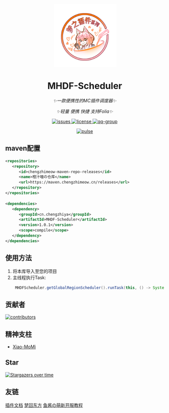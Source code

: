 <p align="center">
   <img src="./Logo.png" width="200px" height="200px" alt="MHDF-Scheduler">
</p>

<div align="center">

# MHDF-Scheduler

_✨一款便携性的MC插件调度器✨_

_✨轻量 便携 快捷 支持Folia✨_

</div>

<p align="center">
    <a href="https://github.com/MHDFCraft/MHDF-Scheduler/issues">
        <img src="https://img.shields.io/github/issues/MHDFCraft/MHDF-Scheduler?style=flat-square" alt="issues">
    </a>
    <a href="https://github.com/MHDFCraft/MHDF-Scheduler/blob/main/LICENSE">
        <img src="https://img.shields.io/github/license/MHDFCraft/MHDF-Scheduler?style=flat-square" alt="license">
    </a>
    <a href="https://qm.qq.com/cgi-bin/qm/qr?k=T047YB6lHNMMcMuVlK_hGBcT5HNESxMA&jump_from=webapi&authKey=0/IFGIO6xLjjHB2YKF7laLxkKWbtWbDhb1lt//m7GgbElJSWdRZ8RjbWzSsufkO6">
        <img src="https://img.shields.io/badge/QQ群-129139830-brightgreen?style=flat-square" alt="qq-group">
    </a>
</p>

<div align="center">
    <a href="https://github.com/MHDFCraft/MHDF-Scheduler/pulse">
        <img src="https://repobeats.axiom.co/api/embed/e58f3e1358766291db33ba451d3e90be99811f4f.svg" alt="pulse">
    </a>
</div>

## maven配置

```xml
<repositories>
   <repository>
      <id>chengzhimeow-maven-repo-releases</id>
      <name>橙汁喵の仓库</name>
      <url>https://maven.chengzhimeow.cn/releases</url>
   </repository>
</repositories>

<dependencies>
   <dependency>
      <groupId>cn.chengzhiya</groupId>
      <artifactId>MHDF-Scheduler</artifactId>
      <version>1.0.1</version>
      <scope>compile</scope>
   </dependency>
</dependencies>
```

## 使用方法

1. 将本库导入至您的项目
2. 主线程执行Task:
   ```java
    MHDFScheduler.getGlobalRegionScheduler().runTask(this, () -> System.out.println("hello world!"));
   ```

## 贡献者

<a href="https://github.com/MHDFCraft/MHDF-Scheduler/graphs/contributors">
  <img src="https://stg.contrib.rocks/image?repo=MHDFCraft/MHDF-Scheduler" alt="contributors"/>
</a>

## 精神支柱

- [Xiao-MoMi](https://github.com/Xiao-MoMi)

## Star

[![Stargazers over time](https://starchart.cc/MHDFCraft/MHDF-Scheduler.svg?variant=adaptive)](https://starchart.cc/MHDFCraft/MHDF-Scheduler)

## 友链

<div>
    <a href="https://plugin.mhdf.cn/">插件文档</a>
    <a href="https://www.mhdf.cn/">梦回东方</a>
    <a href="https://www.yuque.com/xiaoyutang-ayhvn/rnr4ym/">鱼酱の萌新开服教程</a>
</div>
